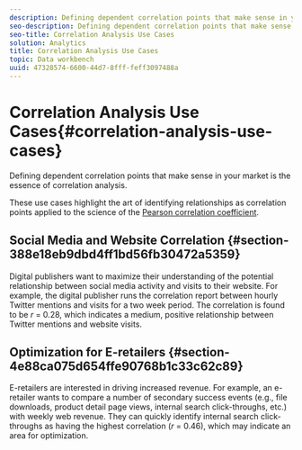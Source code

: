 ```yaml
---
description: Defining dependent correlation points that make sense in your market is the essence of correlation analysis.
seo-description: Defining dependent correlation points that make sense in your market is the essence of correlation analysis.
seo-title: Correlation Analysis Use Cases
solution: Analytics
title: Correlation Analysis Use Cases
topic: Data workbench
uuid: 47328574-6600-44d7-8fff-feff3097488a
---
```


# Correlation Analysis Use Cases{#correlation-analysis-use-cases}

Defining dependent correlation points that make sense in your market is the essence of correlation analysis.

These use cases highlight the art of identifying relationships as correlation points applied to the science of the [Pearson correlation coefficient](../../../../home/c-get-started/c-analysis-vis/c-correlation-analysis/c-correlation-pearsons.md#concept-5996cb8c89fd4df5b47b7318e7a1d29c).

## Social Media and Website Correlation {#section-388e18eb9dbd4ff1bd56fb30472a5359}

Digital publishers want to maximize their understanding of the potential relationship between social media activity and visits to their website. For example, the digital publisher runs the correlation report between hourly Twitter mentions and visits for a two week period. The correlation is found to be *r* = 0.28, which indicates a medium, positive relationship between Twitter mentions and website visits.

## Optimization for E-retailers {#section-4e88ca075d654ffe90768b1c33c62c89}

E-retailers are interested in driving increased revenue. For example, an e-retailer wants to compare a number of secondary success events (e.g., file downloads, product detail page views, internal search click-throughs, etc.) with weekly web revenue. They can quickly identify internal search click-throughs as having the highest correlation (*r* = 0.46), which may indicate an area for optimization. 
